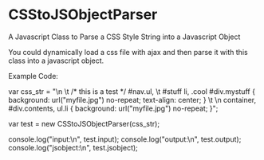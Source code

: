 # CSStoJSObjectParser
A Javascript Class to Parse a CSS Style String into a Javascript Object

You could dynamically load a css file with ajax and then parse it with this class into a javascript object.

Example Code:

var css_str = "\n \t /* this is a test */   #nav.ul, \t #stuff li, .cool #div.mystuff { background: url(\"myfile.jpg\") no-repeat; text-align: center; } \t \n    container, #div.contents, ul.li { background: url(\"myfile.jpg\") no-repeat; }";

var test = new CSStoJSObjectParser(css_str);

console.log("input:\n", test.input);
console.log("output:\n", test.output);
console.log("jsobject:\n", test.jsobject);